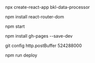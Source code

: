 npx create-react-app bkl-data-processor

npm install react-router-dom

npm start

npm install gh-pages --save-dev

git config http.postBuffer 524288000

npm run deploy
